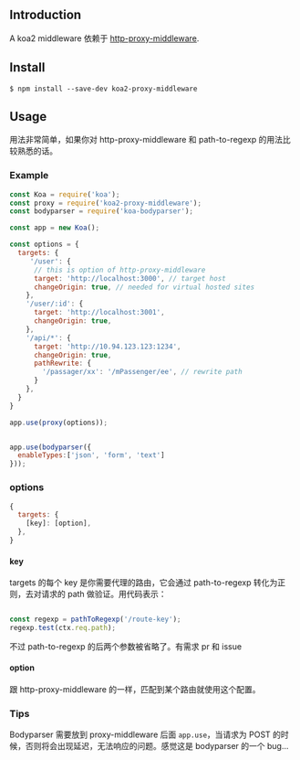 ## Introduction
A koa2 middleware 依赖于 [http-proxy-middleware](https://github.com/chimurai/http-proxy-middleware).

## Install

`$ npm install --save-dev koa2-proxy-middleware`

## Usage
用法非常简单，如果你对 http-proxy-middleware 和 path-to-regexp 的用法比较熟悉的话。


### Example
```js
const Koa = require('koa');
const proxy = require('koa2-proxy-middleware');
const bodyparser = require('koa-bodyparser');

const app = new Koa();

const options = {
  targets: {
     '/user': {
      // this is option of http-proxy-middleware
      target: 'http://localhost:3000', // target host
      changeOrigin: true, // needed for virtual hosted sites
    },
    '/user/:id': {
      target: 'http://localhost:3001',
      changeOrigin: true,
    },
    '/api/*': {
      target: 'http://10.94.123.123:1234',
      changeOrigin: true,
      pathRewrite: {
        '/passager/xx': '/mPassenger/ee', // rewrite path
      }
    },
  }
}

app.use(proxy(options));


app.use(bodyparser({
  enableTypes:['json', 'form', 'text']
}));
```



### options
```js
{
  targets: {
    [key]: [option],
  },
}
```
#### key
targets 的每个 key 是你需要代理的路由，它会通过 path-to-regexp 转化为正则，去对请求的 path 做验证。用代码表示：
```js

const regexp = pathToRegexp('/route-key');
regexp.test(ctx.req.path);

```

不过 path-to-regexp 的后两个参数被省略了。有需求 pr 和 issue

#### option
跟 http-proxy-middleware 的一样，匹配到某个路由就使用这个配置。


### Tips
Bodyparser 需要放到 proxy-middleware 后面 `app.use`，当请求为 POST 的时候，否则将会出现延迟，无法响应的问题。感觉这是 bodyparser 的一个 bug...
